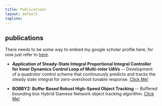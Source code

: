 ```yaml
---
title: Publications
layout: default
tagline:
---
```


<div>
  <h2 class="page-header-brief">publications</h2>
  <div class="line-sep"></div>
</div>

There needs to be some way to embed my google scholar profile here, for now just refer to <a href="https://scholar.google.com/citations?user=FHvuXNcAAAAJ&hl=en" target="_blank">here</a>.

- **Application of Steady-State Integral Proportional Integral Controller for Inner Dynamics Control Loop of Multi-rotor UAVs** 
-- Development of a quadrotor control scheme that continuously predicts and tracks the steady state integral for zero-overshoot tunable response. <a href="https://ieeexplore.ieee.org/abstract/document/8776780" target="_blank">Click Me!</a>

- **BOBBY2: Buffer Based Robust High-Speed Object Tracking**
-- Buffered bounding box Hybrid Siamese Network object tracking algorithm. 
<a href="https://arxiv.org/abs/1910.08263" target="_blank">Click Me!</a>